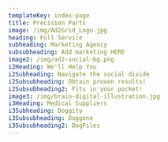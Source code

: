 ```yaml
---
templateKey: index-page
title: Precision Parts
image: /img/Ad2Grid_Logo.jpg
heading: Full Service
subheading: Marketing Agency
subsubheading: Add marketing HERE
image2: /img/ad2-social-bg.png
i2Heading: We'll Help You
i2Subheading: Navigate the social divide
i2Subsubheading: Obtain proven results!
i2Subsubheading2: Fits in your pocket!
image3: /img/brain-digital-illustration.jpg
i3Heading: Medical Suppliers
i3Subheading: Doggity
i3Subsubheading: Doggone
i3Subsubheading2: DogPiles
---
```


